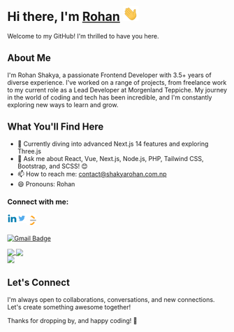 # Hi there, I'm [Rohan][website] <img src="https://raw.githubusercontent.com/ABSphreak/ABSphreak/master/gifs/Hi.gif" width="35px">

Welcome to my GitHub! I'm thrilled to have you here. 

## About Me

I'm Rohan Shakya, a passionate Frontend Developer with 3.5+ years of diverse experience. I've worked on a range of projects, from freelance work to my current role as a Lead Developer at Morgenland Teppiche. My journey in the world of coding and tech has been incredible, and I'm constantly exploring new ways to learn and grow.

## What You'll Find Here

- 🌱 Currently diving into advanced Next.js 14 features and exploring Three.js
- 💬 Ask me about React, Vue, Next.js, Node.js, PHP, Tailwind CSS, Bootstrap, and SCSS! 😊
- 📫 How to reach me: contact@shakyarohan.com.np
- 😄 Pronouns: Rohan

### Connect with me:

[<img align="left" alt="Rohan | LinkedIn" width="22px" src="https://raw.githubusercontent.com/Rohan-Shakya/Rohan-Shakya/master/images/linked.png" />][linkedin]
[<img align="left" alt="Rohan | Twitter" width="22px" src="https://raw.githubusercontent.com/Rohan-Shakya/Rohan-Shakya/master/images/twitter.png" />][twitter]
[<img align="left" alt="Rohan | LeetCode" width="22px" src="https://raw.githubusercontent.com/Rohan-Shakya/Rohan-Shakya/master/images/leetcode.svg" />][leetcode]
<br /><br />

[![Gmail Badge](https://img.shields.io/badge/-rohanshakya254@gmail.com-139AF2?style=flat-square&logo=Gmail&logoColor=white&link=mailto:rohanshakya254@gmail.com)](mailto:rohanshakya254@gmail.com)

<a href="https://shakyarohan.com.np" target="_blank">
  <img align="center" src="https://github-readme-stats.vercel.app/api?username=Rohan-Shakya&show_icons=true&theme=tokyonight"/>
</a>
<a href="https://shakyarohan.com.np" target="_blank">
  <img align="center" src="https://github-readme-stats.vercel.app/api/top-langs/?username=Rohan-Shakya&layout=compact&theme=tokyonight"/>
</a>

<br />

<img src='https://github-profile-trophy.vercel.app/?username=Rohan-Shakya&theme=dracula&column=7&margin-w=15&margin-h=15%20(https://github.com/ryo-ma/github-profile-trophy)' />

<br /> 

## Let's Connect

I'm always open to collaborations, conversations, and new connections. Let's create something awesome together!

Thanks for dropping by, and happy coding! 🚀


[website]: https://www.shakyarohan.com.np/
[twitter]: https://twitter.com/rohan_saqya/
[linkedin]: https://www.linkedin.com/in/rohan-shakya/
[leetcode]: https://leetcode.com/Rohan-Shakya/
